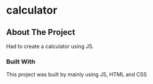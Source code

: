 # calculator

<!-- ABOUT THE PROJECT -->
## About The Project
Had to create a calculator using JS.

### Built With
This project was built by mainly using JS, HTML and CSS

